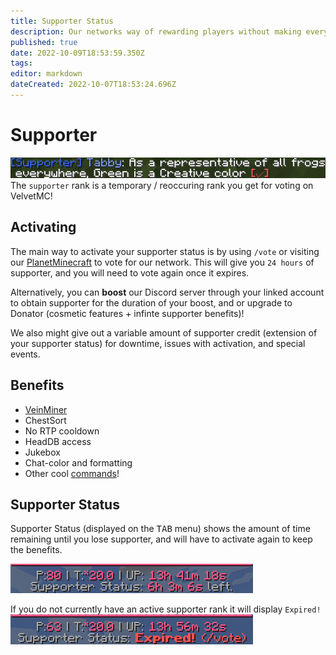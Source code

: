 ```yaml
---
title: Supporter Status
description: Our networks way of rewarding players without making everything pay-to-win!
published: true
date: 2022-10-09T18:53:59.350Z
tags: 
editor: markdown
dateCreated: 2022-10-07T18:53:24.696Z
---
```


# Supporter
![supporter_frog.png](/supporter_frog.png)
The `supporter` rank is a temporary / reoccuring rank you get for voting on VelvetMC!

## Activating
The main way to activate your supporter status is by using `/vote` or visiting our [PlanetMinecraft](https://velvet.moe/vote) to vote for our network. This will give you `24 hours` of supporter, and you will need to vote again once it expires.

Alternatively, you can **boost** our Discord server through your linked account to obtain supporter for the duration of your boost, and or upgrade to Donator (cosmetic features + infinte supporter benefits)!

We also might give out a variable amount of supporter credit (extension of your supporter status) for downtime, issues with activation, and special events. 

## Benefits
- [VeinMiner](/minecraft/veinminer)
- ChestSort
- No RTP cooldown
- HeadDB access
- Jukebox
- Chat-color and formatting
- Other cool [commands](/home)!

## Supporter Status
Supporter Status (displayed on the <kbd>TAB</kbd> menu) shows the amount of time remaining until you lose supporter, and will have to activate again to keep the benefits.

![supporter_status.png](/supporter_status.png)

If you do not currently have an active supporter rank it will display `Expired!`
![supporter_status_expired.png](/supporter_status_expired.png)